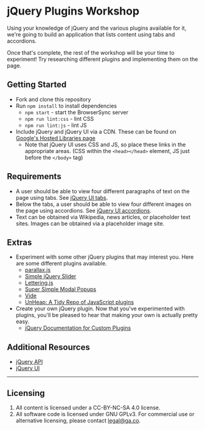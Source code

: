 # jQuery Plugins Workshop

Using your knowledge of jQuery and the various plugins available for it, we're going to build an application that lists content using tabs and accordions.

Once that's complete, the rest of the workshop will be your time to experiment! Try researching different plugins and implementing them on the page.

## Getting Started

* Fork and clone this repository
* Run `npm install` to install dependencies
  * `npm start` - start the BrowserSync server
  * `npm run lint:css` - lint CSS
  * `npm run lint:js` - lint JS
* Include jQuery and jQuery UI via a CDN. These can be found on [Google's Hosted Libraries page](https://developers.google.com/speed/libraries/)
  * Note that jQuery UI uses CSS and JS, so place these links in the appropriate areas. (CSS within the `<head></head>` element, JS just before the `</body>` tag)

## Requirements

* A user should be able to view four different paragraphs of text on the page using tabs. See [jQuery UI tabs](http://jqueryui.com/tabs/).
* Below the tabs, a user should be able to view four different images on the page using accordions. See [jQuery UI accordions](http://jqueryui.com/accordion/).
* Text can be obtained via Wikipedia, news articles, or placeholder text sites. Images can be obtained via a placeholder image site.

## Extras

* Experiment with some other jQuery plugins that may interest you. Here are some different plugins available.
  * [parallax.js](http://pixelcog.github.io/parallax.js/)
  * [Simple jQuery Slider](http://simpleslider.bitlabs.nl/)
  * [Lettering.js](http://letteringjs.com/)
  * [Super Simple Modal Popups](http://www.jqueryscript.net/lightbox/Super-Simple-Modal-Popups-with-jQuery-CSS3-Transitions.html)
  * [Vide](http://vodkabears.github.io/vide/)
  * [UnHeap: A Tidy Repo of JavaScript plugins](http://www.unheap.com/)
* Create your own jQuery plugin. Now that you've experimented with plugins, you'll be pleased to hear that making your own is actually pretty easy.
  * [jQuery Documentation for Custom Plugins](https://learn.jquery.com/plugins/basic-plugin-creation/)

## Additional Resources

* [jQuery API](https://api.jquery.com/)
* [jQuery UI](http://jqueryui.com/)

---

## Licensing
1. All content is licensed under a CC-BY-NC-SA 4.0 license.
2. All software code is licensed under GNU GPLv3. For commercial use or alternative licensing, please contact legal@ga.co.
